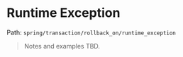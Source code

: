 # Runtime Exception

Path: `spring/transaction/rollback_on/runtime_exception`

> Notes and examples TBD.
